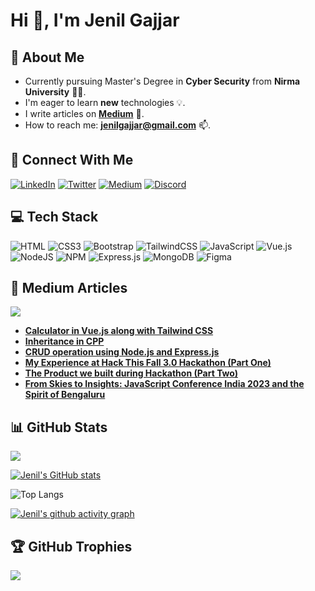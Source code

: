 <!-- # Hi 👋, I'm Jenil Gajjar -->

<!-- ![](https://komarev.com/ghpvc/?username=JenilGajjar20) -->
<!-- ![](https://badges.pufler.dev/repos/JenilGajjar20) -->

<!-- - 📫 How to reach me : **jenilgajjar@gmail.com**
- ⚡ Fun fact: **The first computer “bug” was an actual real-life bug** -->
<!--
## 🚀 About Me

- I'm a Frontend Intern at [7Span](https://7span.com/)
- I'm a developer, learner and student.
- I am eager to learn new technologies.
- Currently learning Vue.js and Nuxt.js. -->
<!--
## 🤝 Connect with me:

[![Linkedin](https://img.shields.io/badge/linkedin-0A66C2?style=for-the-badge&logo=linkedin&logoColor=white)](https://www.linkedin.com/in/jenil-gajjar-27934920a/)
[![Twitter](https://img.shields.io/badge/twitter-1DA1F2?style=for-the-badge&logo=twitter&logoColor=white)](https://twitter.com/gajjar_jenil)
[![Instagram](https://img.shields.io/badge/instagram-E1306C?style=for-the-badge&logo=instagram&logoColor=white)](https://www.instagram.com/jenil20gajjar/)
[![Facebook](https://img.shields.io/badge/facebook-4267B2?style=for-the-badge&logo=facebook&logoColor=white)](https://www.facebook.com/jenil.gajjar.7)
[![Whatsapp](https://img.shields.io/badge/whatsapp-25D366?style=for-the-badge&logo=whatsapp&logoColor=white)](https://wa.me/7600697082)
[![Medium](https://img.shields.io/badge/medium-000000?style=for-the-badge&logo=medium&logoColor=white)](https://www.medium.com/@jenilgajjar)

## 🛠 Skills

### Frontend

<div align="center">
<img style="margin: 20px" src="https://profilinator.rishav.dev/skills-assets/html5-original-wordmark.svg" alt="HTML5" height="50" />
<img style="margin: 20px" src="https://profilinator.rishav.dev/skills-assets/css3-original-wordmark.svg" alt="CSS3" height="50" />
<img style="margin: 20px" src="https://profilinator.rishav.dev/skills-assets/javascript-original.svg" alt="JavaScript" height="50" />
<img style="margin: 20px" src="https://profilinator.rishav.dev/skills-assets/jquery.png" alt="jQuery" height="50" />
<img style="margin: 20px" src="https://profilinator.rishav.dev/skills-assets/bootstrap-plain.svg" alt="Bootstrap" height="50" />
<img style="margin: 20px" src="https://profilinator.rishav.dev/skills-assets/react-original-wordmark.svg" alt="React" height="50" />
</div>

### Backend

<div align="center">
<img style="margin: 20px" src="https://profilinator.rishav.dev/skills-assets/django-original.svg" alt="Django" height="50" />
<img style="margin: 20px" src="https://profilinator.rishav.dev/skills-assets/mongodb-original-wordmark.svg" alt="MongoDB" height="50" />
<img style="margin: 20px" src="https://profilinator.rishav.dev/skills-assets/nodejs-original-wordmark.svg" alt="Node.js" height="50" />
<img style="margin: 20px" src="https://profilinator.rishav.dev/skills-assets/python-original.svg" alt="Python" height="50" />
<img style="margin: 20px" src="https://profilinator.rishav.dev/skills-assets/git-scm-icon.svg" alt="Git" height="50" />
<img style="margin: 20px" src="https://profilinator.rishav.dev/skills-assets/xampp.png" alt="XAMPP" height="50" />
<img style="margin: 20px" src="https://profilinator.rishav.dev/skills-assets/mysql-original-wordmark.svg" alt="MySQL" height="50" />
<img style="margin: 20px" src="https://profilinator.rishav.dev/skills-assets/php-original.svg" alt="MySQL" height="50" />
<img style="margin: 20px" src="https://profilinator.rishav.dev/skills-assets/cplusplus-original.svg" alt="MySQL" height="50" />
<img style="margin: 20px" src="https://profilinator.rishav.dev/skills-assets/express-original-wordmark.svg" alt="MySQL" height="50" />
</div>
&nbsp;

![](https://github-readme-stats.vercel.app/api/top-langs?username=JenilGajjar20&show_icons=true&locale=en&layout=compact)
![](https://github-readme-stats.vercel.app/api?username=JenilGajjar20&show_icons=true&locale=en)

 -->

# Hi 👋, I'm Jenil Gajjar

<!-- - ⚡ Fun fact: **The first computer “bug” was an actual real-life bug.** -->

## 💫 About Me

- Currently pursuing Master's Degree in **Cyber Security** from **Nirma University** 👨‍🎓.
- I'm eager to learn **new** technologies 💡.
- I write articles on [**Medium**](https://medium.com/@jenilgajjar) 📝.
- How to reach me: **jenilgajjar@gmail.com** 📫.

## 🤝 Connect With Me

[![LinkedIn](https://img.shields.io/badge/LinkedIn-%230077B5.svg?style=for-the-badge&logo=linkedin&logoColor=white)](https://www.linkedin.com/in/jenil-gajjar-27934920a/)
[![Twitter](https://img.shields.io/badge/Twitter-%231DA1F2.svg?style=for-the-badge&logo=Twitter&logoColor=white)](https://twitter.com/gajjar_jenil)
[![Medium](https://img.shields.io/badge/Medium-12100E?style=for-the-badge&logo=medium&logoColor=white)](https://jenilgajjar.medium.com/)
[![Discord](https://img.shields.io/badge/Discord-%235865F2.svg?style=for-the-badge&logo=discord&logoColor=white)](https://discord.com/channels/@me)

## 💻 Tech Stack

![HTML](https://img.shields.io/badge/html5-%23E34F26.svg?style=for-the-badge&logo=html5&logoColor=white)
![CSS3](https://img.shields.io/badge/css3-%231572B6.svg?style=for-the-badge&logo=css3&logoColor=white)
![Bootstrap](https://img.shields.io/badge/bootstrap-%23563D7C.svg?style=for-the-badge&logo=bootstrap&logoColor=white)
![TailwindCSS](https://img.shields.io/badge/tailwindcss-%2338B2AC.svg?style=for-the-badge&logo=tailwind-css&logoColor=white)
![JavaScript](https://img.shields.io/badge/javascript-%23323330.svg?style=for-the-badge&logo=javascript&logoColor=%23F7DF1E)
![Vue.js](https://img.shields.io/badge/vuejs-%2335495e.svg?style=for-the-badge&logo=vuedotjs&logoColor=%234FC08D)
![NodeJS](https://img.shields.io/badge/node.js-6DA55F?style=for-the-badge&logo=node.js&logoColor=white)
![NPM](https://img.shields.io/badge/NPM-%23000000.svg?style=for-the-badge&logo=npm&logoColor=white)
![Express.js](https://img.shields.io/badge/express.js-%23404d59.svg?style=for-the-badge&logo=express&logoColor=%2361DAFB)
![MongoDB](https://img.shields.io/badge/MongoDB-%234ea94b.svg?style=for-the-badge&logo=mongodb&logoColor=white)
![Figma](https://img.shields.io/badge/figma-%23F24E1E.svg?style=for-the-badge&logo=figma&logoColor=white)

<!-- ![React](https://img.shields.io/badge/react-%2320232a.svg?style=for-the-badge&logo=react&logoColor=%2361DAFB) -->
<!-- ![Python](https://img.shields.io/badge/python-3670A0?style=for-the-badge&logo=python&logoColor=ffdd54) -->
<!-- ![C++](https://img.shields.io/badge/c++-%2300599C.svg?style=for-the-badge&logo=c%2B%2B&logoColor=white) -->
<!-- ![PHP](https://img.shields.io/badge/php-%23777BB4.svg?style=for-the-badge&logo=php&logoColor=white) -->
<!-- ![MySQL](https://img.shields.io/badge/mysql-%2300f.svg?style=for-the-badge&logo=mysql&logoColor=white)  -->
<!-- ![Netlify](https://img.shields.io/badge/netlify-%23000000.svg?style=for-the-badge&logo=netlify&logoColor=#00C7B7) -->

## 📝 Medium Articles

[![](https://img.shields.io/badge/Medium%20Articles-6-green?style=for-the-badge)](https://jenilgajjar.medium.com/)

- [**Calculator in Vue.js along with Tailwind CSS**](https://medium.com/7span/calculator-in-vue-js-along-with-tailwind-css-2e670815208d)
- [**Inheritance in CPP**](https://medium.com/7span/inheritance-in-cpp-584b892568c0)
- [**CRUD operation using Node.js and Express.js**](https://medium.com/7span/crud-operation-using-node-js-and-express-js-a0d63a2216aa)
- [**My Experience at Hack This Fall 3.0 Hackathon (Part One)**](https://medium.com/@jenilgajjar/my-experience-at-hack-this-fall-3-0-hackathon-496c4c899539)
- [**The Product we built during Hackathon (Part Two)**](https://jenilgajjar.medium.com/the-product-we-built-during-hackathon-a2125d057546)
- [**From Skies to Insights: JavaScript Conference India 2023 and the Spirit of Bengaluru**](https://medium.com/@jenilgajjar/from-skies-to-insights-javascript-conference-india-2023-and-the-spirit-of-bengaluru-9f9f48c12893)

## 📊 GitHub Stats

<!-- ![](https://github-readme-stats.vercel.app/api?username=JenilGajjar20&theme=radical&hide_border=false&include_all_commits=true&count_private=true)<br/> -->
![](https://github-readme-streak-stats.herokuapp.com/?user=JenilGajjar20&theme=radical&hide_border=false&include_all_commits=true&count_private=true)<br/>
<!-- ![](https://github-readme-stats.vercel.app/api/top-langs/?username=JenilGajjar20&theme=radical&hide_border=false&include_all_commits=true&count_private=true&layout=compact) -->

[![Jenil's GitHub stats](https://github-readme-stats.vercel.app/api?username=jenilgajjar20&show_icons=true&theme=vue-dark&rank_icon=percentile)](https://github.com/anuraghazra/github-readme-stats)

![Top Langs](https://github-readme-stats.vercel.app/api/top-langs/?username=jenilgajjar20&size_weight=0.5&count_weight=0.5&layout=compact&theme=vue-dark)

[![Jenil's github activity graph](https://github-readme-activity-graph.vercel.app/graph?username=JenilGajjar20&theme=vue)](https://github.com/ashutosh00710/github-readme-activity-graph)

## 🏆 GitHub Trophies

![](https://github-profile-trophy.vercel.app/?username=JenilGajjar20&theme=darkhub&no-frame=false&no-bg=false&margin-w=4)

<!-- --- -->

<!-- [![](https://visitcount.itsvg.in/api?id=JenilGajjar20&icon=5&color=1)](https://visitcount.itsvg.in) -->
